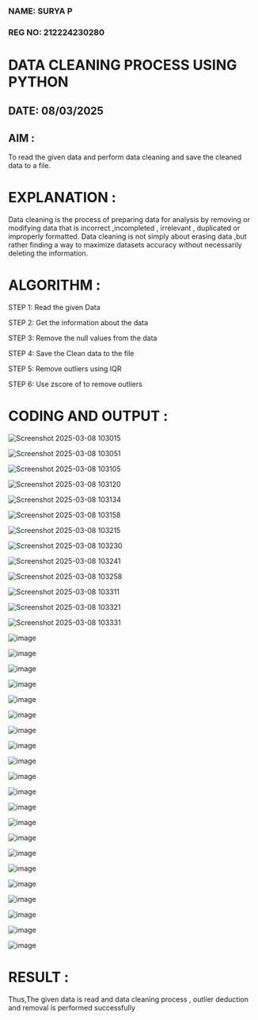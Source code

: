 ### NAME: SURYA P <br>
### REG NO: 212224230280

# DATA CLEANING PROCESS USING PYTHON

## DATE: 08/03/2025

## AIM :

To read the given data and perform data cleaning and save the cleaned data to a file.

# EXPLANATION : 

Data cleaning is the process of preparing data for analysis by removing or modifying data that is incorrect ,incompleted , irrelevant , duplicated or improperly formatted. Data cleaning is not simply about erasing data ,but rather finding a way to maximize datasets accuracy without necessarily deleting the information.

# ALGORITHM : 

STEP 1: Read the given Data

STEP 2: Get the information about the data

STEP 3: Remove the null values from the data

STEP 4: Save the Clean data to the file

STEP 5: Remove outliers using IQR

STEP 6: Use zscore of to remove outliers

# CODING AND OUTPUT :

![Screenshot 2025-03-08 103015](https://github.com/user-attachments/assets/7df71ab8-77da-4618-846c-3b4cb93a9877)

![Screenshot 2025-03-08 103051](https://github.com/user-attachments/assets/3699c081-142e-4459-9617-42a6ad451856)

![Screenshot 2025-03-08 103105](https://github.com/user-attachments/assets/fff376bd-a63f-487b-8564-1f73fad0e06a)

![Screenshot 2025-03-08 103120](https://github.com/user-attachments/assets/a326add5-3539-4754-9d71-e64c0241cec1)

![Screenshot 2025-03-08 103134](https://github.com/user-attachments/assets/5f6b7f3c-d7e8-4653-9a89-1bb5cd89569e)

![Screenshot 2025-03-08 103158](https://github.com/user-attachments/assets/0a4bf4c6-b397-4a08-bd23-98180838ea2c)

![Screenshot 2025-03-08 103215](https://github.com/user-attachments/assets/a6bd57f3-baba-4c0d-a343-cd66f41df31e)

![Screenshot 2025-03-08 103230](https://github.com/user-attachments/assets/c5134fc9-c5c1-4553-a964-db69a18aad26)

![Screenshot 2025-03-08 103241](https://github.com/user-attachments/assets/aedc9a0f-af49-4552-b615-e4196cef5336)

![Screenshot 2025-03-08 103258](https://github.com/user-attachments/assets/74245e14-02a4-49db-b040-38f6123867cc)

![Screenshot 2025-03-08 103311](https://github.com/user-attachments/assets/8d8d1ee1-d164-450b-a12c-434662322dde)

![Screenshot 2025-03-08 103321](https://github.com/user-attachments/assets/24a056ca-a25e-48a7-ba9a-7de304942ce5)

![Screenshot 2025-03-08 103331](https://github.com/user-attachments/assets/cc92b6ad-7ff9-4bb8-a615-e5b2814a4f0a)

![image](https://github.com/user-attachments/assets/ae943d80-74ac-4d00-8ef7-c58aa8f4b04b)

![image](https://github.com/user-attachments/assets/22659128-1e38-4ca9-a0d7-6781ef38a168)

![image](https://github.com/user-attachments/assets/68f1c0fd-2921-4633-b132-a5063e5cc58a)

![image](https://github.com/user-attachments/assets/eb2368c4-936a-4a8c-8574-801702efcc95)

![image](https://github.com/user-attachments/assets/c04da1de-dc03-4d6c-8a3d-61209ff0fd2e)

![image](https://github.com/user-attachments/assets/ee78555f-4770-4375-9162-15c4b2075716)

![image](https://github.com/user-attachments/assets/8ba3df1b-42bf-4064-bd8b-b0bd4dc14c54)

![image](https://github.com/user-attachments/assets/9f28d058-5fbd-43e2-abbb-65475e181c16)

![image](https://github.com/user-attachments/assets/7006809b-cccb-4ca3-84e0-13b44879ca91)

![image](https://github.com/user-attachments/assets/3c7e0d88-07e2-4ad7-95f0-0cd4491b57cd)

![image](https://github.com/user-attachments/assets/889cd4d6-6796-4d0f-8ee5-6419fb784bc0)

![image](https://github.com/user-attachments/assets/34c20961-2aa1-4816-8d4f-7713a5943fca)

![image](https://github.com/user-attachments/assets/a8a68784-d5e9-4a0d-b7f6-e9ad2be78af9)

![image](https://github.com/user-attachments/assets/f55c1eac-cdb6-48eb-a1c0-892e2e9f5882)

![image](https://github.com/user-attachments/assets/caa37ba6-f2b8-4499-9087-af99b5e30115)

![image](https://github.com/user-attachments/assets/cb0c9ed1-ca80-40dc-bd99-07da330814c5)

![image](https://github.com/user-attachments/assets/70378d03-6e2d-4bd7-9d43-ae36ab4078b4)

![image](https://github.com/user-attachments/assets/902ce3af-c62a-4cf7-bb0b-cae5a8eed01b)

![image](https://github.com/user-attachments/assets/eaba2933-47b6-4211-8301-77df6d51b54b)

![image](https://github.com/user-attachments/assets/1c4c1700-1dba-4f61-af69-84af190ce267)

![image](https://github.com/user-attachments/assets/bf2e2654-6512-43f6-a663-ee6990175c6a)

# RESULT :

Thus,The given data is read and data cleaning process , outlier deduction and removal is performed successfully
